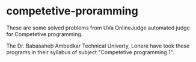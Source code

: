 # competetive-proramming

These are some solved problems from UVa OnlineJudge automated judge
for Competetive programming.

The Dr. Babasaheb Ambedkar Technical Univerty, Lonere have took these 
programs in their syllabus of subject "Competetive programming 1".
